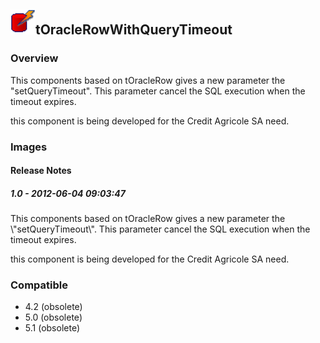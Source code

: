 ## <img src='./logo.jpg' width='40' height='40'>tOracleRowWithQueryTimeout

### Overview
This components based on tOracleRow gives a new parameter the "setQueryTimeout". This parameter cancel the SQL execution when the timeout expires.

this component is being developed for the Credit Agricole SA need.
### Images




#### Release Notes

##### 1.0 - 2012-06-04 09:03:47
This components based on tOracleRow gives a new parameter the \\"setQueryTimeout\\". This parameter cancel the SQL execution when the timeout expires.

this component is being developed for the Credit Agricole SA need.
### Compatible
 -  4.2 (obsolete)
 -   5.0 (obsolete)
 -   5.1 (obsolete)